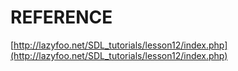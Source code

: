 # REFERENCE

[http://lazyfoo.net/SDL_tutorials/lesson12/index.php](http://lazyfoo.net/SDL_tutorials/lesson12/index.php)
